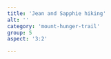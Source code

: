 ```yaml
---
title: 'Jean and Sapphie hiking'
alt: ''
category: 'mount-hunger-trail'
group: 5
aspect: '3:2'

---
```

